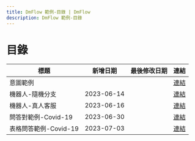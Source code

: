 ```yaml
---
title: DmFlow 範例-目錄 | DmFlow
description: DmFlow 範例-目錄
---
```


# 目錄

| 標題                 | 新增日期   | 最後修改日期    | 連結
|----------------------| -----------| ----------------| -------------------------------------------
| 意圖範例             |            |                 | [連結](../../tutorials/intro/domain-create.html)
| 機器人-隨機分支      | 2023-06-14 |                 | [連結](../../tutorials/intro/random-branch.html)
| 機器人-真人客服      | 2023-06-16 |                 | [連結](../../tutorials/intro/human-help.html)
| 問答對範例-Covid-19  | 2023-06-30 |                 | [連結](../../tutorials/intro/faq-covid-example.html)
| 表格問答範例-Covid-19| 2023-07-03 |                 | [連結](../../tutorials/intro/tableqa-car-example.html)